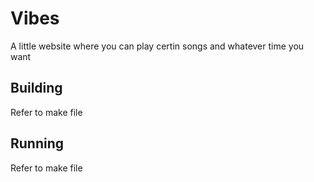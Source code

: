 # Vibes
A little website where you can play certin songs and whatever time you want 

## Building
Refer to make file

## Running
Refer to make file